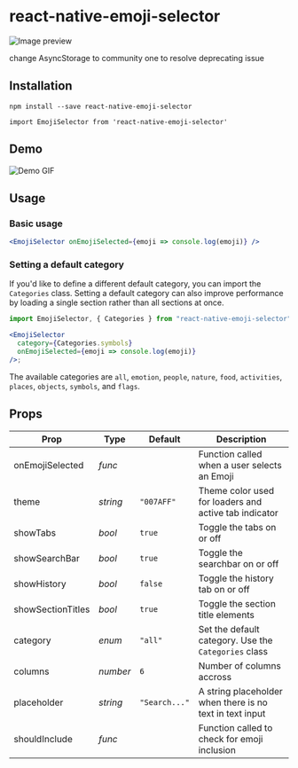 # react-native-emoji-selector

![Image preview](./assets/cover.png)

change AsyncStorage to community one to resolve deprecating issue

## Installation

```
npm install --save react-native-emoji-selector
```

```
import EmojiSelector from 'react-native-emoji-selector'
```

## Demo

![Demo GIF](./assets/demo.gif)

## Usage

### Basic usage

```jsx
<EmojiSelector onEmojiSelected={emoji => console.log(emoji)} />
```

### Setting a default category

If you'd like to define a different default category, you can import the `Categories` class. Setting a default category can also improve performance by loading a single section rather than all sections at once.

```jsx
import EmojiSelector, { Categories } from "react-native-emoji-selector";

<EmojiSelector
  category={Categories.symbols}
  onEmojiSelected={emoji => console.log(emoji)}
/>;
```

The available categories are `all`, `emotion`, `people`, `nature`, `food`, `activities`, `places`, `objects`, `symbols`, and `flags`.

## Props

| Prop              | Type     | Default       | Description                                              |
| ----------------- | -------- | ------------- | -------------------------------------------------------- |
| onEmojiSelected   | _func_   |               | Function called when a user selects an Emoji             |
| theme             | _string_ | `"007AFF"`    | Theme color used for loaders and active tab indicator    |
| showTabs          | _bool_   | `true`        | Toggle the tabs on or off                                |
| showSearchBar     | _bool_   | `true`        | Toggle the searchbar on or off                           |
| showHistory       | _bool_   | `false`       | Toggle the history tab on or off                         |
| showSectionTitles | _bool_   | `true`        | Toggle the section title elements                        |
| category          | _enum_   | `"all"`       | Set the default category. Use the `Categories` class     |
| columns           | _number_ | `6`           | Number of columns accross                                |
| placeholder       | _string_ | `"Search..."` | A string placeholder when there is no text in text input |
| shouldInclude     | _func_   |               | Function called to check for emoji inclusion             |

